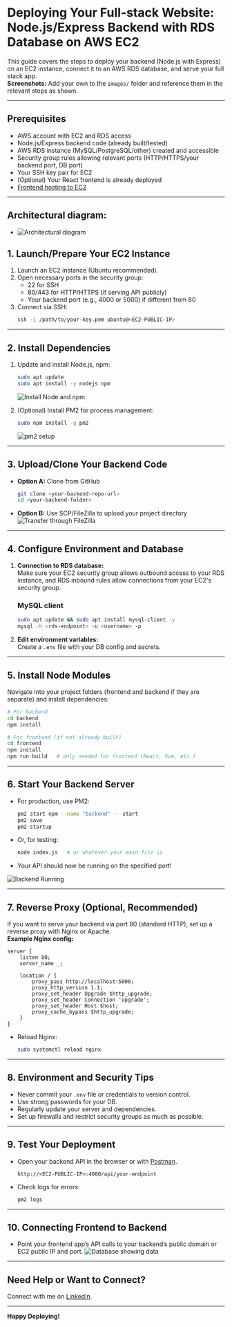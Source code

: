 # Deploying Your Full-stack Website: Node.js/Express Backend with RDS Database on AWS EC2

This guide covers the steps to deploy your backend (Node.js with Express) on an EC2 instance, connect it to an AWS RDS database, and serve your full stack app.  
**Screenshots:** Add your own to the `images/` folder and reference them in the relevant steps as shown.

---

## Prerequisites

- AWS account with EC2 and RDS access
- Node.js/Express backend code (already built/tested)
- AWS RDS instance (MySQL/PostgreSQL/other) created and accessible
- Security group rules allowing relevant ports (HTTP/HTTPS/your backend port, DB port)
- Your SSH key pair for EC2
- (Optional) Your React frontend is already deployed
- [Frontend hosting to EC2](../ec2-frontend-hosting/readme.md)

---
## Architectural diagram:
- ![Architectural diagram](./images/architectural%20diagram.png)
## 1. Launch/Prepare Your EC2 Instance

1. Launch an EC2 instance (Ubuntu recommended).
2. Open necessary ports in the security group:
    - 22 for SSH
    - 80/443 for HTTP/HTTPS (if serving API publicly)
    - Your backend port (e.g., 4000 or 5000) if different from 80
3. Connect via SSH:
    ```bash
    ssh -i /path/to/your-key.pem ubuntu@<EC2-PUBLIC-IP>
    ```

---

## 2. Install Dependencies

1. Update and install Node.js, npm:
    ```bash
    sudo apt update
    sudo apt install -y nodejs npm 
    ```
    ![Install Node and npm](./images/installation.png)

2. (Optional) Install PM2 for process management:
    ```bash
    sudo npm install -g pm2
    ```
    ![pm2 setup](./images/pm2-install.png)

---

## 3. Upload/Clone Your Backend Code

- **Option A:** Clone from GitHub
    ```bash
    git clone <your-backend-repo-url>
    cd <your-backend-folder>
    ```
- **Option B:** Use SCP/FileZilla to upload your project directory  
    ![Transfer through FileZilla](./images/folder-transfer.png)

---

## 4. Configure Environment and Database

1. **Connection to RDS database:**  
   Make sure your EC2 security group allows outbound access to your RDS instance, and RDS inbound rules allow connections from your EC2's security group.
   
   ### MySQL client
   ```bash
   sudo apt update && sudo apt install mysql-client -y
   mysql -h <rds-endpoint> -u <username> -p
   ```

2. **Edit environment variables:**  
   Create a `.env` file with your DB config and secrets.

---

## 5. Install Node Modules

Navigate into your project folders (frontend and backend if they are separate) and install dependencies:

```bash
# For backend
cd backend
npm install

# For frontend (if not already built)
cd frontend
npm install
npm run build   # only needed for frontend (React, Vue, etc.)
```

---

## 6. Start Your Backend Server

- For production, use PM2:
    ```bash
    pm2 start npm --name "backend" -- start
    pm2 save
    pm2 startup
    ```
- Or, for testing:
    ```bash
    node index.js   # or whatever your main file is
    ```
- Your API should now be running on the specified port!

![Backend Running](./images/backend-connection.png)

---

## 7. Reverse Proxy (Optional, Recommended)

If you want to serve your backend via port 80 (standard HTTP), set up a reverse proxy with Nginx or Apache.  
**Example Nginx config:**
```nginx
server {
    listen 80;
    server_name _;

    location / {
        proxy_pass http://localhost:5000;
        proxy_http_version 1.1;
        proxy_set_header Upgrade $http_upgrade;
        proxy_set_header Connection 'upgrade';
        proxy_set_header Host $host;
        proxy_cache_bypass $http_upgrade;
    }
}
```
- Reload Nginx:
    ```bash
    sudo systemctl reload nginx
    ```

---

## 8. Environment and Security Tips

- Never commit your `.env` file or credentials to version control.
- Use strong passwords for your DB.
- Regularly update your server and dependencies.
- Set up firewalls and restrict security groups as much as possible.

---

## 9. Test Your Deployment

- Open your backend API in the browser or with [Postman](https://www.postman.com/).
    ```
    http://<EC2-PUBLIC-IP>:4000/api/your-endpoint
    ```
- Check logs for errors:
    ```bash
    pm2 logs
    ```

---

## 10. Connecting Frontend to Backend

- Point your frontend app’s API calls to your backend’s public domain or EC2 public IP and port.
![Database showing data](./images/database.png)
---



## Need Help or Want to Connect?

Connect with me on [LinkedIn](https://www.linkedin.com/in/zahida-parveen-73a446347/).

---

**Happy Deploying!**
